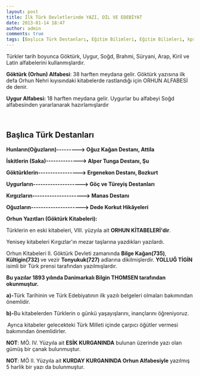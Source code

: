```yaml
---
layout: post
title: İlk Türk Devletlerinde YAZI, DİL VE EDEBİYAT
date: 2013-01-14 18:47
author: admin
comments: true
tags: [Başlıca Türk Destanları, Eğitim Bilimleri, Eğitim Bilimleri, kpss, kpss eğitim bilimleri, KPSS GKGY, Tarih]
---
```

Türkler tarih boyunca Göktürk, Uygur, Soğd, Brahmi, Süryani, Arap, Kiril ve Latin alfabelerini kullanmışlardır.

<b>Göktürk (Orhun) Alfabesi</b>: 38 harften meydana gelir. Göktürk yazısına ilk defa Orhun Nehri kıyısındaki kitabelerde rastlandığı için ORHUN ALFABESİ de denir.

<b>Uygur Alfabesi:</b> 18 harften meydana gelir. Uygurlar bu alfabeyi Soğd alfabesinden yararlanarak hazırlamışlardır

&nbsp;
<h2 style="text-align: left;" align="center"><b>Başlıca Türk Destanları</b></h2>
<b>Hunların(Oğuzların)---------&gt; Oğuz Kağan Destanı, Attila </b>

<b>İskitlerin (Saka)--------------&gt; Alper Tunga Destanı, Şu</b>

<b>Göktürklerin-----------------&gt; Ergenekon Destanı, Bozkurt</b>

<b>Uygurların--------------------&gt; Göç ve Türeyiş Destanları</b>

<b>Kırgızların---------------------&gt; Manas Destanı</b>

<b>Oğuzların---------------------&gt; Dede Korkut Hikâyeleri</b>

<b>Orhun Yazıtları (Göktürk Kitabeleri):</b>

Türklerin en eski kitabeleri, VIII. yüzyıla ait <b>ORHUN KİTABELERİ'dir</b>.

Yenisey kitabeleri Kırgızlar'ın mezar taşlarına yazdıkları yazılardı.

Orhun Kitabeleri II. Göktürk Devleti zamanında <b>Bilge Kağan(735)</b>, <b>Kültigin(732) </b>ve vezir <b>Tonyukuk(727)</b> adlarına dikilmişlerdir. <b>YOLLUĞ TİGİN</b> isimli bir Türk prensi tarafından yazılmışlardır.

<b>Bu yazılar 1893 yılında Danimarkalı Bilgin THOMSEN tarafından okunmuştur. </b>

<b>a)-</b>Türk Tarihinin ve Türk Edebiyatının ilk yazılı belgeleri olmaları bakımından önemlidir.

<b>b)-</b>Bu kitabelerden Türklerin o günkü yaşayışlarını, inançlarını öğreniyoruz.

<b> </b>Ayrıca kitabeler gelecekteki Türk Milleti içinde çarpıcı öğütler vermesi bakımından önemlidirler.

<b>NOT</b>: MÖ. IV. Yüzyıla ait <b>ESİK KURGANINDA</b> bulunan üzerinde yazı olan gümüş bir çanak bulunmuştur.

<b>NOT</b>: MÖ II. Yüzyıla ait <b>KURDAY KURGANINDA Orhun Alfabesiyle</b> yazılmış 5 harlik bir yazı da bulunmuştur.
